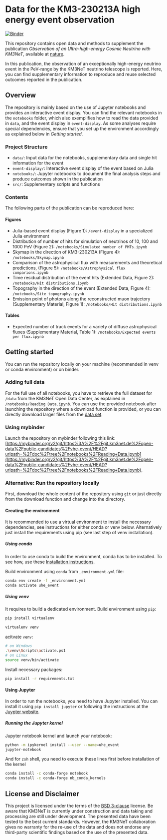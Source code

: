 # Data for the KM3-230213A high energy event observation

[![Binder](https://mybinder.org/badge_logo.svg)](https://mybinder.org/v2/git/https%3A%2F%2Fgit.km3net.de%2Fopen-data%2Fpublic-candidates%2Fvhe-event/HEAD?urlpath=%2Fdoc%2Ftree%2Fnotebooks%2FReading+Data.ipynb)

This repository contains open data and methods to supplement the publication *Observation of an Ultra-high-energy Cosmic Neutrino with KM3NeT*, available at [nature](https://www.nature.com/articles/s41586-024-08543-1).

In this publication, the observation of an exceptionally high-energy neutrino event in the PeV-range by the KM3NeT neutrino telescope is reported. Here, you can find supplementary information to reproduce and reuse selected outcomes reported in the publication.

## Overview

The repository is mainly based on the use of Jupyter notebooks and provides an interactive event display. You can find the relevant notebooks in the `notebooks` folder, which also exemplifies how to read the data provided in `data`, and the event display in `event-display`. As some analyses require special dependencies, ensure that you set up the environment accordingly as explained below in *Getting started*.

### Project Structure
- `data/`: Input data for the notebooks, supplementary data and single hit information for the event
- `event-display/`: Interactive event display of the event based on Julia
- `notebooks/`: Jupyter notebooks to document the final analysis steps and produce outcomes shown in the publication
- `src/`: Supplementary scripts and functions

### Contents

The following parts of the publication can be reproduced here:

#### Figures
- Julia-based event display (Figure 1): `/event-display` in a specialized Julia environment
- Distribution of number of hits for simulation of neutrinos of 10, 100 and 1000 PeV (Figure 2): `/notebooks/Simulated number of PMTs.ipynb`
- Skymap in the direction of KM3-230213A (Figure 4): `/notebooks/Skymap.ipynb`
- Comparison of the astrophysical flux with measurements and theoretical predictions, (Figure 5): `/notebooks/Astrophysical flux comparions.ipynb`
- Time residual distribution of the event hits (Extended Data, Figure 2): `/notebooks/Hit distributions.ipynb`
- Topography in the direction of the event (Extended Data, Figure 4): `/notebooks/Site topography.ipynb`
- Emission point of photons along the reconstructed muon trajectory (Supplementary Material, Figure 1): `/notebooks/Hit distributions.ipynb`

#### Tables
- Expected number of track events for a variety of diffuse astrophysical fluxes (Supplementary Material, Table 1): `/notebooks/Expected events per flux.ipynb`

## Getting started

You can run the repository locally on your machine (recommended in venv or conda environment) or on binder.

### Adding full data

For the full use of all notebooks, you have to retrieve the full dataset for `/data` from the KM3NeT Open Data Center, as explained in `/notebooks/Reading Data.ipynb`. You can use the provided notebook after launching the repository where a download function is provided, or you can directly download larger files from the [data set](https://opendata.km3net.de/dataset.xhtml?persistentId=doi%3A10.5072%2FFK2%2FJW72C9).

### Using mybinder

Launch the repository on mybinder following this link: [https://mybinder.org/v2/git/https%3A%2F%2Fgit.km3net.de%2Fopen-data%2Fpublic-candidates%2Fvhe-event/HEAD?urlpath=%2Fdoc%2Ftree%2Fnotebooks%2FReading+Data.ipynb](https://mybinder.org/v2/git/https%3A%2F%2Fgit.km3net.de%2Fopen-data%2Fpublic-candidates%2Fvhe-event/HEAD?urlpath=%2Fdoc%2Ftree%2Fnotebooks%2FReading+Data.ipynb).

### Alternative: Run the repository locally

First, download the whole content of the repository using `git` or just directly from the download function and change into the directory.

#### Creating the environment

It is recommended to use a virtual environment to install the necessary dependencies, see instructions for either conda or venv below. Alternatively just install the requirements using pip (see last step of venv installation).

##### Using conda
In order to use conda to build the environment, conda has to be installed. To see how, use these [Installation instructions](https://docs.anaconda.com/free/anaconda/install/).

Build environment using `conda` from `_environment.yml` file:
```sh
conda env create -f _environment.yml
conda activate uhe_event
```

##### Using venv

It requires to build a dedicated environment.
Build environment using `pip`:
```sh
pip install virtualenv

virtualenv venv

```
acitvate `venv`:
```sh
# on Windows
.\venv\Scripts\activate.ps1
# on Linux
source venv/bin/activate
```
Install necessary packages:
```sh
pip install -r requirements.txt
```

#### Using Jupyter
In order to run the notebooks, you need to have Jupyter installed. You can install it using `pip install jupyter` or following the instructions at the [Juypter website](https://jupyter.org/install).

##### Running the Jupyter kernel

Jupyter notebook kernel and launch your notebook:
```sh
python -m ipykernel install --user --name=uhe_event
jupyter-notebook
```
And for `zsh` shell, you need to execute these lines first before installation of the kernel
```zsh
conda install -c conda-forge notebook
conda install -c conda-forge nb_conda_kernels
```

## License and Disclaimer

This project is licensed under the terms of the [BSD 3-clause](/LICENSE) license. Be aware that KM3NeT is currently under construction and data taking and processing are still under development. The presented data have been tested to the best current standards. However, the KM3NeT collaboration gives no warranty for the re-use of the data and does not endorse any third-party scientific findings based on the use of the presented data.

